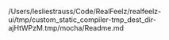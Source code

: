 /Users/lesliestrauss/Code/RealFeelz/realfeelz-ui/tmp/custom_static_compiler-tmp_dest_dir-ajHtWPzM.tmp/mocha/Readme.md